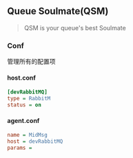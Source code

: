 ## Queue Soulmate(QSM)
> QSM is your queue's best Soulmate

### Conf
管理所有的配置项

####  host.conf

```ini
[devRabbitMQ]
type = RabbitM
status = on
```


#### agent.conf
```ini
name = MidMsg
host = devRabbitMQ
params = 
```